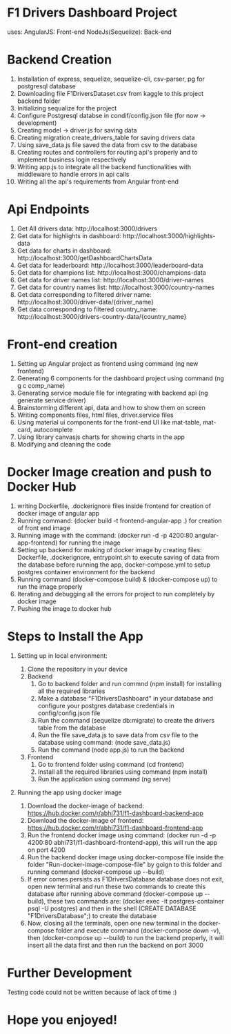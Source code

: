 # F1 Drivers Dashboard Project
uses:
    AngularJS: Front-end
    NodeJs(Sequelize): Back-end

# Backend Creation
1. Installation of express, sequelize, sequelize-cli, csv-parser, pg for postgresql database
2. Downloading file F1DriversDataset.csv from kaggle to this project backend folder
3. Initializing sequalize for the project
4. Configure Postgresql databse in condif/config.json file (for now -> development)
5. Creating model -> driver.js for saving data
6. Creating migration create_drivers_table for saving drivers data 
7. Using save_data.js file saved the data from csv to the database
7. Creating routes and controllers for routing api's properly and to implement business login respectively
8. Writing app.js to integrate all the backend functionalities with middleware to handle errors in api calls
9. Writing all the api's requirements from Angular front-end

# Api Endpoints
1. Get All drivers data: http://localhost:3000/drivers
2. Get data for highlights in dashboard: http://localhost:3000/highlights-data
3. Get data for charts in dashboard: http://localhost:3000/getDashboardChartsData
4. Get data for leaderboard: http://localhost:3000/leaderboard-data
5. Get data for champions list: http://localhost:3000/champions-data
6. Get data for driver names list: http://localhost:3000/driver-names
7. Get data for country names list: http://localhost:3000/country-names
8. Get data corresponding to filtered driver name: http://localhost:3000/driver-data/{driver_name}
9. Get data corresponding to filtered country_name: http://localhost:3000/drivers-country-data/{country_name}

# Front-end creation
1. Setting up Angular project as frontend using command (ng new frontend)
2. Generating 6 components for the dashboard project using command (ng g c comp_name)
3. Generating service module file for integrating with backend api (ng generate service driver)
4. Brainstorming different api, data and how to show them on screen
5. Writing components files, html files, driver.service files
6. Using material ui components for the front-end UI like mat-table, mat-card, autocomplete
7. Using library canvasjs charts for showing charts in the app
8. Modifying and cleaning the code

# Docker Image creation and push to Docker Hub
1. writing Dockerfile, .dockerignore files inside frontend for creation of docker image of angular app
2. Running command: (docker build -t frontend-angular-app .) for creation of front end image
3. Running image with the command: (docker run -d -p 4200:80 angular-app-frontend) for running the image
4. Setting up backend for making of docker image by creating files: Dockerfile, .dockerignore, entrypoint.sh to execute saving of data from the database before running the app, docker-compose.yml to setup postgres container environment for the backend
5. Running command (docker-compose build) & (docker-compose up) to run the image properly
6. Iterating and debugging all the errors for project to run completely by docker image
7. Pushing the image to docker hub

# Steps to Install the App
1. Setting up in local environment:
    1. Clone the repository in your device
    2. Backend
        1. Go to backend folder and run commnd (npm install) for installing all the required libraries
        2. Make a database "F1DriversDashboard" in your database and configure your postgres database credentials in config/config.json file
        3. Run the command (sequelize db:migrate) to create the drivers table from the database
        4. Run the file save_data.js to save data from csv file to the database using command: (node save_data.js)
        5. Run the command (node app.js) to run the backend
    3. Frontend
        1. Go to frontend folder using command (cd frontend)
        2. Install all the required libraries using command (npm install)
        3. Run the application using command (ng serve)

2. Running the app using docker image
    1. Download the docker-image of backend: https://hub.docker.com/r/abhi731/f1-dashboard-backend-app
    2. Download the docker-image of frontend: https://hub.docker.com/r/abhi731/f1-dashboard-frontend-app
    3. Run the frontend docker image using command: (docker run -d -p 4200:80 abhi731/f1-dashboard-frontend-app), this will run the app on port 4200
    4. Run the backend docker image using docker-compose file inside the folder "Run-docker-image-compose-file" by goign to this folder and running command (docker-compose up --build)
    5. If error comes persists as F1DriversDatabase database does not exit, open new terminal and run these two commands to create this database after running above command (docker-compose up --build), these two commands are: (docker exec -it postgres-container psql -U postgres) and then in the shell (CREATE DATABASE "F1DriversDatabase";) to create the database
    6. Now, closing all the terminals, open one new terminal in the docker-compose folder and execute command (docker-compose down -v), then (docker-compose up --build) to run the backend properly, it will insert all the data first and then run the backend on port 3000

# Further Development
Testing code could not be written because of lack of time :)

# Hope you enjoyed!





